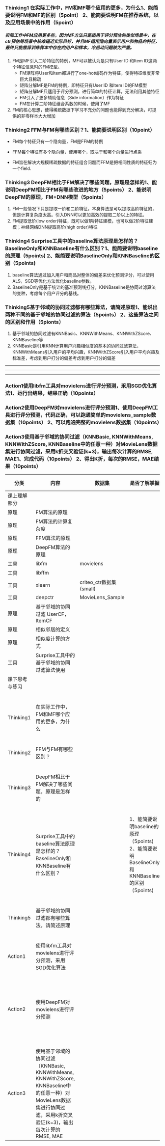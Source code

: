 ### Thinking1 在实际工作中，FM和MF哪个应用的更多，为什么1、能简要说明FM和MF的区别（5point）     2、能简要说明FM在推荐系统，以及应用场景中的作用（5point）  

##### 实际工作中FM应用更多些，因为MF方法只是适用于评分预估的类似场景中，在ctr预估等场景中较难逼近实际目标，并且MF适用隐向量表示用户和物品的特征，最终只能推荐训练样本中存在的用户和样本，冷启动问题较为严重。

1. FM是MF引入二阶特征的特例，MF可以被认为是只有User ID 和Item ID这两个特征信息时的FM模型。
   * FM矩阵将User和Item都进行了one-hot编码作为特征，使得特征维度非常巨大且稀疏
   * 矩阵分解MF是FM的特例，即特征只有User ID 和Item ID的FM模型
   * 矩阵分解MF只适用于评分预测，进行简单的特征计算，无法利用其他特征
   * FM引入了更多辅助信息（Side information）作为特征
   * FM在计算二阶特征组合系数的时候，使用了MF
2. FM的核心思想，使得稀疏数据下学习不充分的问题也能得到充分解决，可提供的非零样本大大增加

### Thinking2 FFM与FM有哪些区别？1、能简要说明区别（10point）

* FM每个特征只有一个隐向量，FM是FFM的特例

* FFM每个特征有多个隐向量，使用哪个，取决于和哪个向量进行点乘
* FM旨在解决大规模稀疏数据的特征组合问题而FFM是把相同性质的特征归为一个field.

### Thinking3 DeepFM相比于FM解决了哪些问题，原理是怎样的1、能说明DeepFM相比于FM有哪些改进的地方（5points）     2、能说明DeepFM的原理，FM+DNN模型（5points）

1. FM一般情况下只是提取一阶和二阶特征，本身算法是可以提取高阶特征的，但是计算复杂度太高。引入DNN可以更加高效的提取二阶以上的特征。
2. FM提取低阶(low order)特征，既可以做1阶特征建模，也可以做2阶特征建模；神经网络DNN提取高阶(high order)特征

### Thinking4 Surprise工具中的baseline算法原理是怎样的？BaselineOnly和KNNBaseline有什么区别？1、能简要说明baseline的原理（5points)     2、能简要说明BaselineOnly和KNNBaseline的区别（5points)

1. baseline算法通过加入用户和商品对整体的偏差来优化预测评分，可以使用ALS，SGD等优化方法优化baseline参数。
2. BaselineOnly是基于统计的基准预测线打分，KNNBaseline是协同过滤算法的变种，考虑每个用户评分的基线。

### Thinking5基于邻域的协同过滤都有哪些算法，请简述原理1、能说出两种不同的基于邻域的协同过滤的算法（5points）     2、这些算法之间的区别和作用（5pionts）

1. 基于邻域的协同过滤有KNNBasic、KNNWithMeans、KNNWithZScore、KNNBaseline等
2. KNNBasic是引用KNN计算用户兴趣相似度的基本的协同过滤算法，KNNWithMeans引入用户的平均兴趣，KNNWithZScore引入用户平均兴趣及标准差，考虑到用户打分的偏差考虑到用户打分的偏差



---

---

---











### Action1使用libfm工具对movielens进行评分预测，采用SGD优化算法1、运行出结果，结果正确（10points）

### Action2使用DeepFM对movielens进行评分预测1、使用DeepFM工具进行评分预测，代码正确，可以跑通简单的movielens_sample数据集（10points）     2、可以跑通完整的movielens数据集（10points）

###  Action3使用基于邻域的协同过滤（KNNBasic,  KNNWithMeans, KNNWithZScore,  KNNBaseline中的任意一种）对MovieLens数据集进行协同过滤，采用k折交叉验证(k=3)，输出每次计算的RMSE, MAE1、完成代码（10points）     2、得出K折，每次的RMSE，MAE结果（10points）

| 分类           | 内容                                                         | 数据集                  | 是否了解掌握                                                 | 评阅点                                                       | GitHub代码 |
| -------------- | ------------------------------------------------------------ | ----------------------- | ------------------------------------------------------------ | ------------------------------------------------------------ | ---------- |
| 课上理解部分   |                                                              |                         |                                                              |                                                              |            |
| 原理           | FM算法的原理                                                 |                         |                                                              |                                                              |            |
| 原理           | FM算法的计算复杂度                                           |                         |                                                              |                                                              |            |
| 原理           | FFM算法的原理                                                |                         |                                                              |                                                              |            |
| 原理           | DeepFM算法的原理                                             |                         |                                                              |                                                              |            |
| 工具           | libfm                                                        | movielens               |                                                              |                                                              |            |
| 工具           | libffm                                                       |                         |                                                              |                                                              |            |
| 工具           | xlearn                                                       | criteo_ctr数据集(small) |                                                              |                                                              |            |
| 工具           | deepctr                                                      | MovieLens_Sample        |                                                              |                                                              |            |
| 原理           | 基于邻域的协同过滤 UserCF，ItemCF                            |                         |                                                              |                                                              |            |
| 原理           | 相似邻居的定义                                               |                         |                                                              |                                                              |            |
| 原理           | 相似度计算的方式                                             |                         |                                                              |                                                              |            |
| 工具           | Surprise工具中的基于邻域的协同过滤算法使用                   |                         |                                                              |                                                              |            |
| 课下思考与练习 |                                                              |                         |                                                              |                                                              |            |
| Thinking1      | 在实际工作中，FM和MF哪个应用的更多，为什么                   |                         |                                                              | 1、能简要说明FM和MF的区别（5point）     2、能简要说明FM在推荐系统，以及应用场景中的作用（5point） |            |
| Thinking2      | FFM与FM有哪些区别？                                          |                         |                                                              | 1、能简要说明区别（10point）                                 |            |
| Thinking3      | DeepFM相比于FM解决了哪些问题，原理是怎样的                   |                         |                                                              | 1、能说明DeepFM相比于FM有哪些改进的地方（5points）     2、能说明DeepFM的原理，FM+DNN模型（5points） |            |
| Thinking4      | Surprise工具中的baseline算法原理是怎样的？BaselineOnly和KNNBaseline有什么区别？ |                         | 1、能简要说明baseline的原理（5points)     2、能简要说明BaselineOnly和KNNBaseline的区别（5points) |                                                              |            |
| Thinking5      | 基于邻域的协同过滤都有哪些算法，请简述原理                   |                         |                                                              | 1、能说出两种不同的基于邻域的协同过滤的算法（5points）     2、这些算法之间的区别和作用（5pionts） |            |
| Action1        | 使用libfm工具对movielens进行评分预测，采用SGD优化算法        |                         |                                                              | 1、运行出结果，结果正确（10points）                          |            |
| Action2        | 使用DeepFM对movielens进行评分预测                            |                         |                                                              | 1、使用DeepFM工具进行评分预测，代码正确，可以跑通简单的movielens_sample数据集（10points）     2、可以跑通完整的movielens数据集（10points） |            |
| Action3        | 使用基于邻域的协同过滤（KNNBasic,  KNNWithMeans, KNNWithZScore,  KNNBaseline中的任意一种）对MovieLens数据集进行协同过滤，采用k折交叉验证(k=3)，输出每次计算的RMSE, MAE |                         |                                                              | 1、完成代码（10points）     2、得出K折，每次的RMSE，MAE结果（10points） |            |